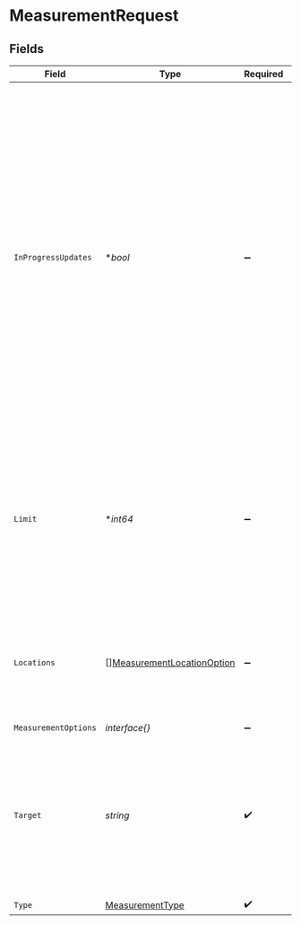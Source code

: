 # MeasurementRequest


## Fields

| Field                                                                                                                                                                                                                                                                                                                                                                                  | Type                                                                                                                                                                                                                                                                                                                                                                                   | Required                                                                                                                                                                                                                                                                                                                                                                               | Description                                                                                                                                                                                                                                                                                                                                                                            |
| -------------------------------------------------------------------------------------------------------------------------------------------------------------------------------------------------------------------------------------------------------------------------------------------------------------------------------------------------------------------------------------- | -------------------------------------------------------------------------------------------------------------------------------------------------------------------------------------------------------------------------------------------------------------------------------------------------------------------------------------------------------------------------------------- | -------------------------------------------------------------------------------------------------------------------------------------------------------------------------------------------------------------------------------------------------------------------------------------------------------------------------------------------------------------------------------------- | -------------------------------------------------------------------------------------------------------------------------------------------------------------------------------------------------------------------------------------------------------------------------------------------------------------------------------------------------------------------------------------- |
| `InProgressUpdates`                                                                                                                                                                                                                                                                                                                                                                    | **bool*                                                                                                                                                                                                                                                                                                                                                                                | :heavy_minus_sign:                                                                                                                                                                                                                                                                                                                                                                     | Specifies if the results of the measurement should be updated while being in progress.<br/>If `false`, results are populated to the measurement object only after the test finishes.<br/>If `true`, partial results are returned as soon as they are available and can be presented to the user in real-time.<br/>Note that only the top 5 tests from the results array will update in real-time.<br/> |
| `Limit`                                                                                                                                                                                                                                                                                                                                                                                | **int64*                                                                                                                                                                                                                                                                                                                                                                               | :heavy_minus_sign:                                                                                                                                                                                                                                                                                                                                                                     | Specifies the maximum number of probes that run the measurement.<br/>The result count might be lower if there aren't enough probes available in the specified locations.<br/>                                                                                                                                                                                                          |
| `Locations`                                                                                                                                                                                                                                                                                                                                                                            | [][MeasurementLocationOption](../../models/shared/measurementlocationoption.md)                                                                                                                                                                                                                                                                                                        | :heavy_minus_sign:                                                                                                                                                                                                                                                                                                                                                                     | An array of locations from which to run the measurement.<br/>Each object specifies a location using one or multiple keys.<br/>                                                                                                                                                                                                                                                         |
| `MeasurementOptions`                                                                                                                                                                                                                                                                                                                                                                   | *interface{}*                                                                                                                                                                                                                                                                                                                                                                          | :heavy_minus_sign:                                                                                                                                                                                                                                                                                                                                                                     | N/A                                                                                                                                                                                                                                                                                                                                                                                    |
| `Target`                                                                                                                                                                                                                                                                                                                                                                               | *string*                                                                                                                                                                                                                                                                                                                                                                               | :heavy_check_mark:                                                                                                                                                                                                                                                                                                                                                                     | A public endpoint on which the measurement is executed.<br/>Typically a hostname or an IPv4 address. The exact format depends on the measurement type.<br/>                                                                                                                                                                                                                            |
| `Type`                                                                                                                                                                                                                                                                                                                                                                                 | [MeasurementType](../../models/shared/measurementtype.md)                                                                                                                                                                                                                                                                                                                              | :heavy_check_mark:                                                                                                                                                                                                                                                                                                                                                                     | N/A                                                                                                                                                                                                                                                                                                                                                                                    |